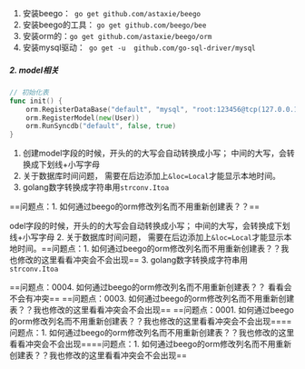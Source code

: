 1. 安装beego：` go get github.com/astaxie/beego`
2. 安装beego的工具： `go get github.com/beego/bee`
3. 安装orm的：`go get github.com/astaxie/beego/orm`
4. 安装mysql驱动：` go get -u  github.com/go-sql-driver/mysql`

##### 2. model相关

```go
// 初始化表
func init() {
	orm.RegisterDataBase("default", "mysql", "root:123456@tcp(127.0.0.1:3306)/gotest?charset=utf8")
	orm.RegisterModel(new(User))
	orm.RunSyncdb("default", false, true)
}

```

1. 创建model字段的时候，开头的的大写会自动转换成小写； 中间的大写，会转换成下划线+小写字母
2. 关于数据库时间问题， 需要在后边添加上`&loc=Local`才能显示本地时间。
3. golang数字转换成字符串用`strconv.Itoa`



==问题点：1. 如何通过beego的orm修改列名而不用重新创建表？？==


odel字段的时候，开头的的大写会自动转换成小写； 中间的大写，会转换成下划线+小写字母
2. 关于数据库时间问题， 需要在后边添加上`&loc=Local`才能显示本地时间。==问题点：1. 如何通过beego的orm修改列名而不用重新创建表？？我也修改的这里看看冲突会不会出现==
3. golang数字转换成字符串用`strconv.Itoa`


==问题点：0004. 如何通过beego的orm修改列名而不用重新创建表？？ 看看会不会有冲突==
==问题点：0003. 如何通过beego的orm修改列名而不用重新创建表？？我也修改的这里看看冲突会不会出现==
==问题点：0001. 如何通过beego的orm修改列名而不用重新创建表？？我也修改的这里看看冲突会不会出现====问题点：1. 如何通过beego的orm修改列名而不用重新创建表？？我也修改的这里看看冲突会不会出现====问题点：1. 如何通过beego的orm修改列名而不用重新创建表？？我也修改的这里看看冲突会不会出现==




